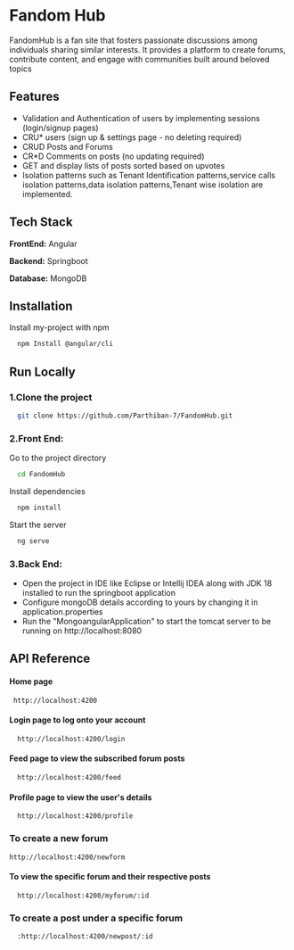 
# Fandom Hub

FandomHub is a fan site that fosters passionate discussions among individuals sharing similar interests.
It provides a platform to create forums, contribute content, and engage with communities built around beloved topics



## Features

- Validation and Authentication of users by implementing sessions (login/signup pages)
- CRU* users (sign up & settings page - no deleting required)
- CRUD Posts and Forums
- CR*D Comments on posts (no updating required)
- GET and display lists of posts sorted based on upvotes
- Isolation patterns such as Tenant Identification patterns,service calls isolation patterns,data isolation patterns,Tenant wise isolation are implemented.



## Tech Stack

**FrontEnd:** Angular

**Backend:** Springboot

**Database:** MongoDB


## Installation

Install my-project with npm

```bash
  npm Install @angular/cli 
```
    
## Run Locally


### 1.Clone the project
```bash
  git clone https://github.com/Parthiban-7/FandomHub.git
```
### 2.Front End:

Go to the project directory

```bash
  cd FandomHub
```

Install dependencies

```bash
  npm install
```

Start the server

```bash
  ng serve
```
### 3.Back End:
- Open the project in IDE like Eclipse or Intellij IDEA along with JDK 18 installed to run the springboot application
- Configure mongoDB details according to yours by changing it in application.properties
- Run the "MongoangularApplication" to start the tomcat server to be running on http://localhost:8080 




## API Reference

#### Home page

```
 http://localhost:4200
```


#### Login page to log onto your account

```
  http://localhost:4200/login
```

#### Feed page to view the subscribed forum posts
```
  http://localhost:4200/feed 
```
#### Profile page to view the user's details 
```
  http://localhost:4200/profile
```
### To create a new forum 
```
http://localhost:4200/newform 
```

#### To view the specific forum and their respective posts
```
  http://localhost:4200/myforum/:id
```
### To create a post under a specific forum 
```
  :http://localhost:4200/newpost/:id
```



